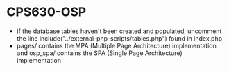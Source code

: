 # CPS630-OSP
- if the database tables haven't been created and populated, uncomment the line include("../external-php-scripts/tables.php") found in index.php
- pages/ contains the MPA (Multiple Page Architecture) implementation and osp_spa/ contains the SPA (Single Page Architecture) implementation
